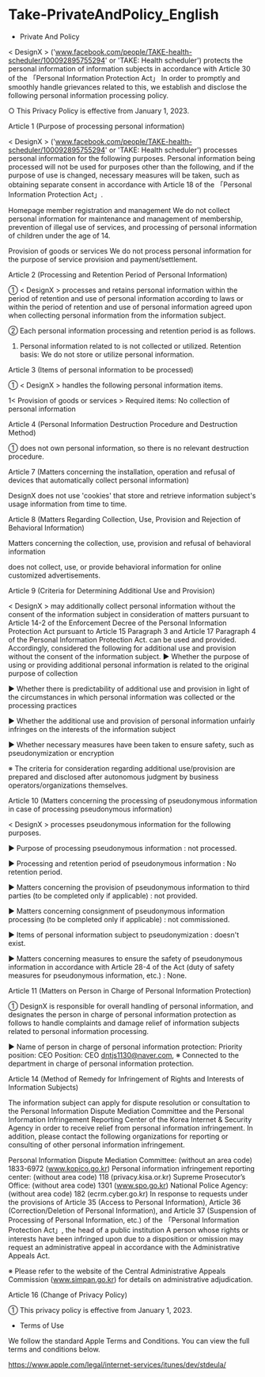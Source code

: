 # Take-PrivateAndPolicy_English

- Private And Policy

< DesignX > ('www.facebook.com/people/TAKE-health-scheduler/100092895755294' or 'TAKE: Health scheduler') protects the personal information of information subjects in accordance with Article 30 of the 「Personal Information Protection Act」 In order to promptly and smoothly handle grievances related to this, we establish and disclose the following personal information processing policy.

○ This Privacy Policy is effective from January 1, 2023.

Article 1 (Purpose of processing personal information)

< DesignX > ('www.facebook.com/people/TAKE-health-scheduler/100092895755294' or 'TAKE: Health scheduler') processes personal information for the following purposes. Personal information being processed will not be used for purposes other than the following, and if the purpose of use is changed, necessary measures will be taken, such as obtaining separate consent in accordance with Article 18 of the 「Personal Information Protection Act」.

Homepage member registration and management
We do not collect personal information for maintenance and management of membership, prevention of illegal use of services, and processing of personal information of children under the age of 14.

Provision of goods or services
We do not process personal information for the purpose of service provision and payment/settlement.

Article 2 (Processing and Retention Period of Personal Information)

① < DesignX > processes and retains personal information within the period of retention and use of personal information according to laws or within the period of retention and use of personal information agreed upon when collecting personal information from the information subject.

② Each personal information processing and retention period is as follows.

1. <Provision of goods or services> Personal information related to <provision of goods or services> is not collected or utilized. Retention basis: We do not store or utilize personal information.

Article 3 (Items of personal information to be processed)

① < DesignX > handles the following personal information items.

1< Provision of goods or services > Required items: No collection of personal information

Article 4 (Personal Information Destruction Procedure and Destruction Method)

① <DesignX> does not own personal information, so there is no relevant destruction procedure.

Article 7 (Matters concerning the installation, operation and refusal of devices that automatically collect personal information)

DesignX does not use 'cookies' that store and retrieve information subject's usage information from time to time.

Article 8 (Matters Regarding Collection, Use, Provision and Rejection of Behavioral Information)

Matters concerning the collection, use, provision and refusal of behavioral information

does not collect, use, or provide behavioral information for online customized advertisements.

Article 9 (Criteria for Determining Additional Use and Provision)

< DesignX > may additionally collect personal information without the consent of the information subject in consideration of matters pursuant to Article 14-2 of the Enforcement Decree of the Personal Information Protection Act pursuant to Article 15 Paragraph 3 and Article 17 Paragraph 4 of the Personal Information Protection Act. can be used and provided. Accordingly, <DesignX> considered the following for additional use and provision without the consent of the information subject. ▶ Whether the purpose of using or providing additional personal information is related to the original purpose of collection

▶ Whether there is predictability of additional use and provision in light of the circumstances in which personal information was collected or the processing practices

▶ Whether the additional use and provision of personal information unfairly infringes on the interests of the information subject

▶ Whether necessary measures have been taken to ensure safety, such as pseudonymization or encryption

※ The criteria for consideration regarding additional use/provision are prepared and disclosed after autonomous judgment by business operators/organizations themselves.

Article 10 (Matters concerning the processing of pseudonymous information in case of processing pseudonymous information)

< DesignX > processes pseudonymous information for the following purposes.

▶ Purpose of processing pseudonymous information
: not processed.
  
▶ Processing and retention period of pseudonymous information
: No retention period.
  
▶ Matters concerning the provision of pseudonymous information to third parties (to be completed only if applicable)
: not provided.
  
▶ Matters concerning consignment of pseudonymous information processing (to be completed only if applicable)
: not commissioned.
  
▶ Items of personal information subject to pseudonymization
: doesn't exist.
  
▶ Matters concerning measures to ensure the safety of pseudonymous information in accordance with Article 28-4 of the Act (duty of safety measures for pseudonymous information, etc.)
: None.
  
Article 11 (Matters on Person in Charge of Personal Information Protection)

① DesignX is responsible for overall handling of personal information, and designates the person in charge of personal information protection as follows to handle complaints and damage relief of information subjects related to personal information processing.

▶ Name of person in charge of personal information protection: Priority position: CEO Position: CEO dntjs1130@naver.com, ※ Connected to the department in charge of personal information protection.

Article 14 (Method of Remedy for Infringement of Rights and Interests of Information Subjects)

The information subject can apply for dispute resolution or consultation to the Personal Information Dispute Mediation Committee and the Personal Information Infringement Reporting Center of the Korea Internet & Security Agency in order to receive relief from personal information infringement. In addition, please contact the following organizations for reporting or consulting of other personal information infringement.

Personal Information Dispute Mediation Committee: (without an area code) 1833-6972 (www.kopico.go.kr)
Personal information infringement reporting center: (without area code) 118 (privacy.kisa.or.kr)
Supreme Prosecutor’s Office: (without area code) 1301 (www.spo.go.kr)
National Police Agency: (without area code) 182 (ecrm.cyber.go.kr)
In response to requests under the provisions of Article 35 (Access to Personal Information), Article 36 (Correction/Deletion of Personal Information), and Article 37 (Suspension of Processing of Personal Information, etc.) of the 「Personal Information Protection Act」, the head of a public institution A person whose rights or interests have been infringed upon due to a disposition or omission may request an administrative appeal in accordance with the Administrative Appeals Act.

※ Please refer to the website of the Central Administrative Appeals Commission (www.simpan.go.kr) for details on administrative adjudication.

Article 16 (Change of Privacy Policy)

① This privacy policy is effective from January 1, 2023.
  
  
  - Terms of Use

We follow the standard Apple Terms and Conditions. You can view the full terms and conditions below.

https://www.apple.com/legal/internet-services/itunes/dev/stdeula/
